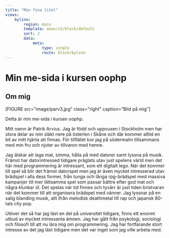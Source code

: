```yaml
---
title: "Min fina titel"
views:
    byline:
        region: main
        template: anax/v2/block/default
        sort: 2
        data:
            meta: 
                type: single
                route: block/byline
---
```

Min me-sida i kursen oophp
=========================

Om mig
--------

[FIGURE src="image/parv3.jpg" class="right" caption="Bild på mig"]

Detta är min me-sida i kursen oophp.

Mitt namn är Patrik Arvius. Jag är född och uppvuxen i Stockholm men har stora delar av min släkt nere på österlen i Skåne och där kommer alltid en bit av mitt hjärta att finnas. För
tillfället bor jag på södermalm tillsammans med min fru och njuter av tillvaron med henne.

Jag älskar att laga mat, simma, hålla på med datorer samt lyssna på musik. Främst har datorintressed tidigare präglats utav just spelens värld men det här med programmering är
intressant, som ett digitalt lego. När det kommer till spel så blir det främst datorspel men jag är även mycket intresserad utav brädspel i alla dess former, från tunga och långa
rpg-brädspel med massiva kampanjer till mer lättsamma spel som passar bättre efter god mat och några klunkar öl. Det spelas när tid finnes och tyvärr är just tiden bristvaran när det
kommer till att organisera brädspel med vänner. Jag lyssnar på en salig blanding musik, allt ifrån melodisk deathmetal till rap och japansk 80-tals city pop.

Utöver det så har jag läst en del på universitet tidigare, finns ett enormt utbud av mycket intressanta ämnen. Jag har gått från psykologi, sociologi och filosofi till att nu lära mig
om programmering. Jag har fortfarande stort intresse av det jag läst tidigare men det var inget som jag ville arbeta med.